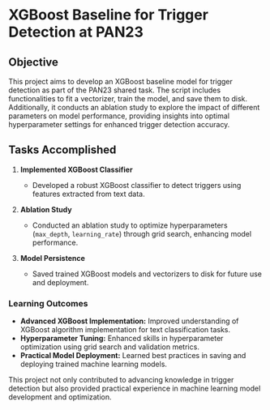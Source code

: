 # XGBoost Baseline for Trigger Detection at PAN23

## Objective

This project aims to develop an XGBoost baseline model for trigger detection as part of the PAN23 shared task. The script includes functionalities to fit a vectorizer, train the model, and save them to disk. Additionally, it conducts an ablation study to explore the impact of different parameters on model performance, providing insights into optimal hyperparameter settings for enhanced trigger detection accuracy.

## Tasks Accomplished

1. **Implemented XGBoost Classifier**
   - Developed a robust XGBoost classifier to detect triggers using features extracted from text data.

2. **Ablation Study**
   - Conducted an ablation study to optimize hyperparameters (`max_depth`, `learning_rate`) through grid search, enhancing model performance.

3. **Model Persistence**
   - Saved trained XGBoost models and vectorizers to disk for future use and deployment.


### Learning Outcomes

- **Advanced XGBoost Implementation:** Improved understanding of XGBoost algorithm implementation for text classification tasks.
- **Hyperparameter Tuning:** Enhanced skills in hyperparameter optimization using grid search and validation metrics.
- **Practical Model Deployment:** Learned best practices in saving and deploying trained machine learning models.

This project not only contributed to advancing knowledge in trigger detection but also provided practical experience in machine learning model development and optimization.
